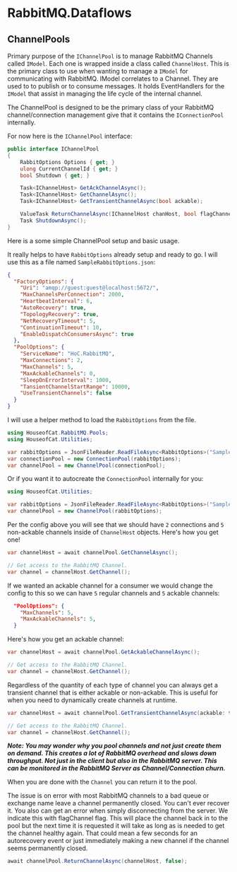 ﻿# RabbitMQ.Dataflows
## ChannelPools

Primary purpose of the `IChannelPool` is to manage RabbitMQ Channels called `IModel`. Each one is
wrapped inside a class called `ChannelHost`. This is the primary class to use when wanting
to manage a `IModel` for communicating with RabbitMQ. IModel correlates to a Channel. They are
used to to publish or to consume messages. It holds EventHandlers for the `IModel` that assist
in managing the life cycle of the internal channel.

The ChannelPool is designed to be the primary class of your RabbitMQ channel/connection management
give that it contains the `IConnectionPool` internally.

For now here is the `IChannelPool` interface:
```csharp
public interface IChannelPool
{
    RabbitOptions Options { get; }
    ulong CurrentChannelId { get; }
    bool Shutdown { get; }

    Task<IChannelHost> GetAckChannelAsync();
    Task<IChannelHost> GetChannelAsync();
    Task<IChannelHost> GetTransientChannelAsync(bool ackable);

    ValueTask ReturnChannelAsync(IChannelHost chanHost, bool flagChannel = false);
    Task ShutdownAsync();
}
```

Here is a some simple ChannelPool setup and basic usage.

It really helps to have `RabbitOptions` already setup and ready to go.
I will use this as a file named `SampleRabbitOptions.json`:
```json
{
  "FactoryOptions": {
    "Uri": "amqp://guest:guest@localhost:5672/",
    "MaxChannelsPerConnection": 2000,
    "HeartbeatInterval": 6,
    "AutoRecovery": true,
    "TopologyRecovery": true,
    "NetRecoveryTimeout": 5,
    "ContinuationTimeout": 10,
    "EnableDispatchConsumersAsync": true
  },
  "PoolOptions": {
    "ServiceName": "HoC.RabbitMQ",
    "MaxConnections": 2,
    "MaxChannels": 5,
    "MaxAckableChannels": 0,
    "SleepOnErrorInterval": 1000,
    "TansientChannelStartRange": 10000,
    "UseTransientChannels": false
  }
}
```

I will use a helper method to load the `RabbitOptions` from the file.

```csharp
using HouseofCat.RabbitMQ.Pools;
using HouseofCat.Utilities;

var rabbitOptions = JsonFileReader.ReadFileAsync<RabbitOptions>("SampleRabbitOptions.json");
var connectionPool = new ConnectionPool(rabbitOptions);
var channelPool = new ChannelPool(connectionPool);
```

Or if you want it to autocreate the `ConnectionPool` internally for you:
```csharp
using HouseofCat.Utilities;

var rabbitOptions = JsonFileReader.ReadFileAsync<RabbitOptions>("SampleRabbitOptions.json");
var channelPool = new ChannelPool(rabbitOptions);
```

Per the config above you will see that we should have `2` connections and `5` non-ackable
channels inside of `ChannelHost` objects. Here's how you get one!

```csharp
var channelHost = await channelPool.GetChannelAsync();

// Get access to the RabbitMQ Channel. 
var channel = channelHost.GetChannel();
```

If we wanted an ackable channel for a consumer we would change the config to
this so we can have `5` regular channels and `5` ackable channels:
```json
  "PoolOptions": {
    "MaxChannels": 5,
    "MaxAckableChannels": 5,
  }
```

Here's how you get an ackable channel:
```csharp
var channelHost = await channelPool.GetAckableChannelAsync();

// Get access to the RabbitMQ Channel. 
var channel = channelHost.GetChannel();
```

Regardless of the quantity of each type of channel you can always get a transient channel
that is either ackable or non-ackable. This is useful for when you need to dynamically
create channels at runtime.

```csharp
var channelHost = await channelPool.GetTransientChannelAsync(ackable: true);

// Get access to the RabbitMQ Channel. 
var channel = channelHost.GetChannel();
```

***Note: You may wonder why you pool channels and not just create them on demand. This
creates a lot of RabbitMQ overhead and slows down throughput. Not just in the client but
also in the RabbitMQ server. This can be monitored in the RabbitMQ Server as
Channel/Connection churn.***

When you are done with the `Channel` you can return it to the pool.

The issue is on error with most RabbitMQ channels to a bad queue or exchange name leave
a channel permanently closed. You can't ever recover it. You also can get an error when
simply disconnecting from the server. We indicate this with flagChannel flag. This will
place the channel back in to the pool but the next time it is requested it will take as
long as is needed to get the channel healthy again. That could mean a few seconds for an
autorecovery event or just immediately making a new channel if the channel seems
permanently closed.

```csharp
await channelPool.ReturnChannelAsync(channelHost, false);
```